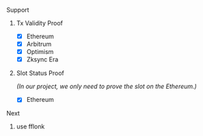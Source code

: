 Support

1. Tx Validity Proof
   - [x] Ethereum
   - [x] Arbitrum
   - [x] Optimism
   - [x] Zksync Era
2. Slot Status Proof
   
      *(In our project, we only need to prove the slot on the Ethereum.)*
      - [x] Ethereum

Next 
1. use fflonk 